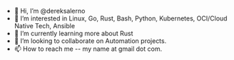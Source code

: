- 👋 Hi, I’m @dereksalerno
- 👀 I’m interested in Linux, Go, Rust, Bash, Python, Kubernetes, OCI/Cloud Native Tech, Ansible
- 🌱 I’m currently learning more about Rust
- 💞️ I’m looking to collaborate on Automation projects.
- 📫 How to reach me -- my name at gmail dot com.

<!---
dereksalerno/dereksalerno is a ✨ special ✨ repository because its `README.md` (this file) appears on your GitHub profile.
You can click the Preview link to take a look at your changes.
--->
